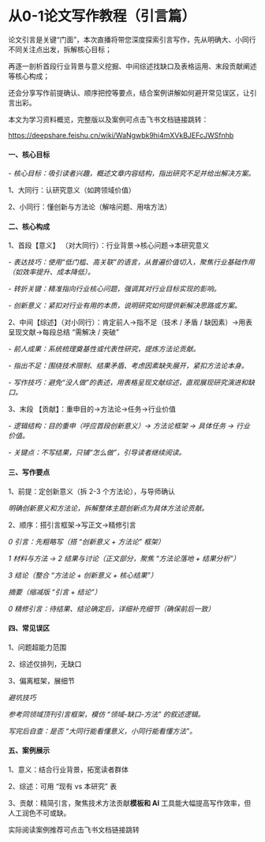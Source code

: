# 从0-1论文写作教程（引言篇）

论文引言是关键“门面”，本次直播将带您深度探索引言写作，先从明确大、小同行不同关注点出发，拆解核心目标；

再逐一剖析首段行业背景与意义挖掘、中间综述找缺口及表格运用、末段贡献阐述等核心构成；

还会分享写作前提确认、顺序把控等要点，结合案例讲解如何避开常见误区，让引言出彩。

本文为学习资料概览，完整版以及案例可点击飞书文档链接跳转：

https://deepshare.feishu.cn/wiki/WaNgwbk9hi4mXVkBJEFcJWSfnhb

#### 一、核心目标

*- 核心目标：吸引读者兴趣，概述文章内容结构，指出研究不足并给出解决方案。*

1、大同行：认研究意义（如跨领域价值）

2、小同行：懂创新与方法论（解啥问题、用啥方法）

#### 二、核心构成

1、首段【意义】 （对大同行）：行业背景→核心问题→本研究意义

*- 表达技巧：使用“低门槛、高关联”的语言，从普遍价值切入，聚焦行业基础作用（如效率提升、成本降低）。*

*- 转折关键：精准指向行业核心问题，强调其对行业目标实现的影响。*

*- 创新意义：紧扣对行业有用的本质，说明研究如何提供新解决思路或方案。*

2、中间【综述】（对小同行）：肯定前人→指不足（技术 / 矛盾 / 缺因素）→用表呈现文献→每段总结 “需解决 / 突破”

*- 前人成果：系统梳理奠基性或代表性研究，提炼方法论贡献。*

*- 指出不足：围绕技术限制、结果矛盾、考虑因素缺失展开，紧扣方法论本身。*

*- 写作技巧：避免“没人做”的表述，用表格呈现文献综述，直观展现研究演进和缺口。*

3、末段 【贡献】：重申目的→方法论→任务→行业价值

*- 逻辑结构：目的重申（呼应首段创新意义）→ 方法论框架 → 具体任务 → 行业价值。*

*- 关键点：不写结果，只铺“怎么做”，引导读者继续阅读。*

#### 三、写作要点

1、前提：定创新意义（拆 2-3 个方法论），与导师确认

*明确创新意义和方法论，拆解整体主题创新点为具体方法论贡献。*

2、顺序：搭引言框架→写正文→精修引言

*0 引言：先粗略写（搭 “创新意义 + 方法论” 框架）*

*1 材料与方法 → 2 结果与讨论（正文部分，聚焦 “方法论落地 + 结果分析”）*

*3 结论（整合 “方法论 + 创新意义 + 核心结果”）*

*摘要（缩减版 “引言 + 结论”）*

*0 精修引言：待结果、结论确定后，详细补充细节（确保前后一致）*

#### 四、常见误区

1、问题超能力范围

2、综述仅排列，无缺口

3、偏离框架，展细节

*避坑技巧*

*参考同领域顶刊引言框架，模仿 “领域-缺口-方法” 的叙述逻辑。*

*写完后自查：是否 “大同行能看懂意义，小同行能看懂方法”。*

#### 五、案例展示

1、意义：结合行业背景，拓宽读者群体

2、综述：可用 “现有 vs 本研究” 表

3、贡献：精简引言，聚焦技术方法贡献**模板和 AI** 工具能大幅提高写作效率，但人工润色不可或缺。



实际阅读案例推荐可点击飞书文档链接跳转

